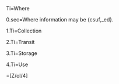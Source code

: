 Ti=Where

0.sec=Where information may be {csuf,_ed}.

1.Ti=Collection

2.Ti=Transit

3.Ti=Storage

4.Ti=Use

=[Z/ol/4]